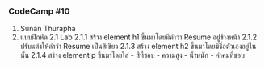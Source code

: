 ### CodeCamp #10
1. Sunan Thurapha
2. แบบฝึกหัด
 2.1 Lab
    2.1.1 สร้าง element h1 ขึ้นมาโดยมีคำว่า Resume อยู่ข้างหน้า
    2.1.2 ปรับแต่งให้คำว่า Resume เป็นสีเขียว
    2.1.3 สร้าง element h2 ขึ้นมาโดยมีชื่อตัวเองอยู่ในนั้น
    2.1.4 สร้าง element p ขึ้นมาโดยใส่
          - สีที่ชอบ
          - ความสูง
          - น้ำหนัก
          - คำคมที่ชอบ
  
